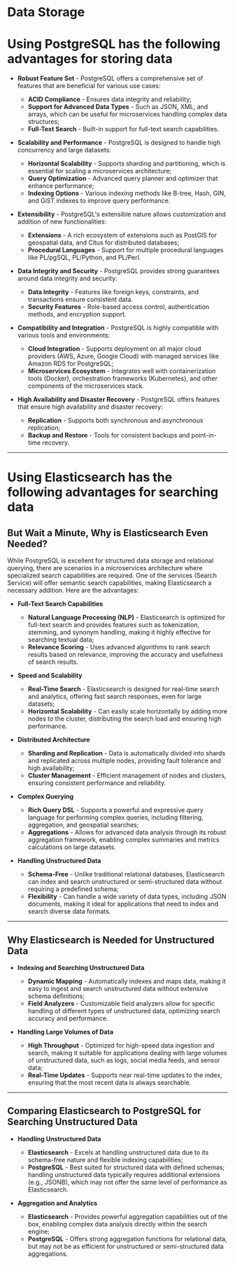 # Data Storage

# Using PostgreSQL has the following advantages for storing data

* **Robust Feature Set** - PostgreSQL offers a comprehensive set of features that are beneficial for various use cases:
  - **ACID Compliance** - Ensures data integrity and reliability;
  - **Support for Advanced Data Types** - Such as JSON, XML, and arrays, which can be useful for microservices handling complex data structures;
  - **Full-Text Search** - Built-in support for full-text search capabilities.
    
* **Scalability and Performance** - PostgreSQL is designed to handle high concurrency and large datasets:
  - **Horizontal Scalability** - Supports sharding and partitioning, which is essential for scaling a microservices architecture;
  - **Query Optimization** - Advanced query planner and optimizer that enhance performance;
  - **Indexing Options** - Various indexing methods like B-tree, Hash, GIN, and GiST indexes to improve query performance.

* **Extensibility** - PostgreSQL's extensible nature allows customization and addition of new functionalities:
  - **Extensions** - A rich ecosystem of extensions such as PostGIS for geospatial data, and Citus for distributed databases;
  - **Procedural Languages** - Support for multiple procedural languages like PL/pgSQL, PL/Python, and PL/Perl.

* **Data Integrity and Security** - PostgreSQL provides strong guarantees around data integrity and security:
  - **Data Integrity** - Features like foreign keys, constraints, and transactions ensure consistent data.
  - **Security Features** - Role-based access control, authentication methods, and encryption support.

* **Compatibility and Integration** - PostgreSQL is highly compatible with various tools and environments:
  - **Cloud Integration** - Supports deployment on all major cloud providers (AWS, Azure, Google Cloud) with managed services like Amazon RDS for PostgreSQL;
  - **Microservices Ecosystem** - Integrates well with containerization tools (Docker), orchestration frameworks (Kubernetes), and other components of the microservices stack.

* **High Availability and Disaster Recovery** - PostgreSQL offers features that ensure high availability and disaster recovery:
  - **Replication** - Supports both synchronous and asynchronous replication;
  - **Backup and Restore** - Tools for consistent backups and point-in-time recovery.

--- 

# Using Elasticsearch has the following advantages for searching data

## But Wait a Minute, Why is Elasticsearch Even Needed?

While PostgreSQL is excellent for structured data storage and relational querying, there are scenarios in a microservices architecture where specialized search capabilities are required. 
One of the services (Search Service) will offer semantic search capabilities, making Elasticsearch a necessary addition. Here are the advantages:

* **Full-Text Search Capabilities** 
  - **Natural Language Processing (NLP)** - Elasticsearch is optimized for full-text search and provides features such as tokenization, stemming, and synonym handling, making it highly effective for searching textual data;
  - **Relevance Scoring** - Uses advanced algorithms to rank search results based on relevance, improving the accuracy and usefulness of search results.

* **Speed and Scalability**
  - **Real-Time Search** - Elasticsearch is designed for real-time search and analytics, offering fast search responses, even for large datasets;
  - **Horizontal Scalability** - Can easily scale horizontally by adding more nodes to the cluster, distributing the search load and ensuring high performance.

* **Distributed Architecture** 
  - **Sharding and Replication** - Data is automatically divided into shards and replicated across multiple nodes, providing fault tolerance and high availability;
  - **Cluster Management** - Efficient management of nodes and clusters, ensuring consistent performance and reliability.

* **Complex Querying**
  - **Rich Query DSL** - Supports a powerful and expressive query language for performing complex queries, including filtering, aggregation, and geospatial searches;
  - **Aggregations** - Allows for advanced data analysis through its robust aggregation framework, enabling complex summaries and metrics calculations on large datasets.

* **Handling Unstructured Data**
  - **Schema-Free** - Unlike traditional relational databases, Elasticsearch can index and search unstructured or semi-structured data without requiring a predefined schema;
  - **Flexibility** - Can handle a wide variety of data types, including JSON documents, making it ideal for applications that need to index and search diverse data formats.

--- 

## Why Elasticsearch is Needed for Unstructured Data

* **Indexing and Searching Unstructured Data**
  - **Dynamic Mapping** - Automatically indexes and maps data, making it easy to ingest and search unstructured data without extensive schema definitions;
  - **Field Analyzers** - Customizable field analyzers allow for specific handling of different types of unstructured data, optimizing search accuracy and performance.

* **Handling Large Volumes of Data**
  - **High Throughput** - Optimized for high-speed data ingestion and search, making it suitable for applications dealing with large volumes of unstructured data, such as logs, social media feeds, and sensor data;
  - **Real-Time Updates** - Supports near real-time updates to the index, ensuring that the most recent data is always searchable.

--- 

## Comparing Elasticsearch to PostgreSQL for Searching Unstructured Data

* **Handling Unstructured Data**
  - **Elasticsearch** - Excels at handling unstructured data due to its schema-free nature and flexible indexing capabilities;
  - **PostgreSQL** - Best suited for structured data with defined schemas; handling unstructured data typically requires additional extensions (e.g., JSONB), which may not offer the same level of performance as Elasticsearch.

* **Aggregation and Analytics**
  - **Elasticsearch** - Provides powerful aggregation capabilities out of the box, enabling complex data analysis directly within the search engine;
  - **PostgreSQL** - Offers strong aggregation functions for relational data, but may not be as efficient for unstructured or semi-structured data aggregations.

